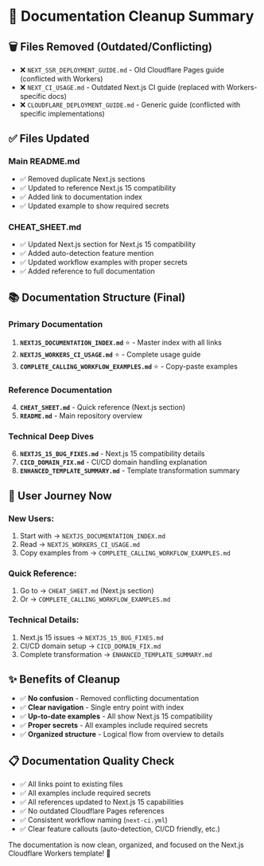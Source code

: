 # 📁 Documentation Cleanup Summary

## 🗑️ **Files Removed (Outdated/Conflicting)**

- ❌ `NEXT_SSR_DEPLOYMENT_GUIDE.md` - Old Cloudflare Pages guide (conflicted with Workers)
- ❌ `NEXT_CI_USAGE.md` - Outdated Next.js CI guide (replaced with Workers-specific docs)
- ❌ `CLOUDFLARE_DEPLOYMENT_GUIDE.md` - Generic guide (conflicted with specific implementations)

## ✅ **Files Updated**

### **Main README.md**
- ✅ Removed duplicate Next.js sections
- ✅ Updated to reference Next.js 15 compatibility
- ✅ Added link to documentation index
- ✅ Updated example to show required secrets

### **CHEAT_SHEET.md**
- ✅ Updated Next.js section for Next.js 15 compatibility
- ✅ Added auto-detection feature mention
- ✅ Updated workflow examples with proper secrets
- ✅ Added reference to full documentation

## 📚 **Documentation Structure (Final)**

### **Primary Documentation**
1. **`NEXTJS_DOCUMENTATION_INDEX.md`** ⭐ - Master index with all links
2. **`NEXTJS_WORKERS_CI_USAGE.md`** ⭐ - Complete usage guide
3. **`COMPLETE_CALLING_WORKFLOW_EXAMPLES.md`** ⭐ - Copy-paste examples

### **Reference Documentation**
4. **`CHEAT_SHEET.md`** - Quick reference (Next.js section)
5. **`README.md`** - Main repository overview

### **Technical Deep Dives**
6. **`NEXTJS_15_BUG_FIXES.md`** - Next.js 15 compatibility details
7. **`CICD_DOMAIN_FIX.md`** - CI/CD domain handling explanation
8. **`ENHANCED_TEMPLATE_SUMMARY.md`** - Template transformation summary

## 🎯 **User Journey Now**

### **New Users:**
1. Start with → `NEXTJS_DOCUMENTATION_INDEX.md`
2. Read → `NEXTJS_WORKERS_CI_USAGE.md`
3. Copy examples from → `COMPLETE_CALLING_WORKFLOW_EXAMPLES.md`

### **Quick Reference:**
1. Go to → `CHEAT_SHEET.md` (Next.js section)
2. Or → `COMPLETE_CALLING_WORKFLOW_EXAMPLES.md`

### **Technical Details:**
1. Next.js 15 issues → `NEXTJS_15_BUG_FIXES.md`
2. CI/CD domain setup → `CICD_DOMAIN_FIX.md`
3. Complete transformation → `ENHANCED_TEMPLATE_SUMMARY.md`

## ✨ **Benefits of Cleanup**

- ✅ **No confusion** - Removed conflicting documentation
- ✅ **Clear navigation** - Single entry point with index
- ✅ **Up-to-date examples** - All show Next.js 15 compatibility
- ✅ **Proper secrets** - All examples include required secrets
- ✅ **Organized structure** - Logical flow from overview to details

## 📋 **Documentation Quality Check**

- ✅ All links point to existing files
- ✅ All examples include required secrets
- ✅ All references updated to Next.js 15 capabilities
- ✅ No outdated Cloudflare Pages references
- ✅ Consistent workflow naming (`next-ci.yml`)
- ✅ Clear feature callouts (auto-detection, CI/CD friendly, etc.)

The documentation is now clean, organized, and focused on the Next.js Cloudflare Workers template! 🚀